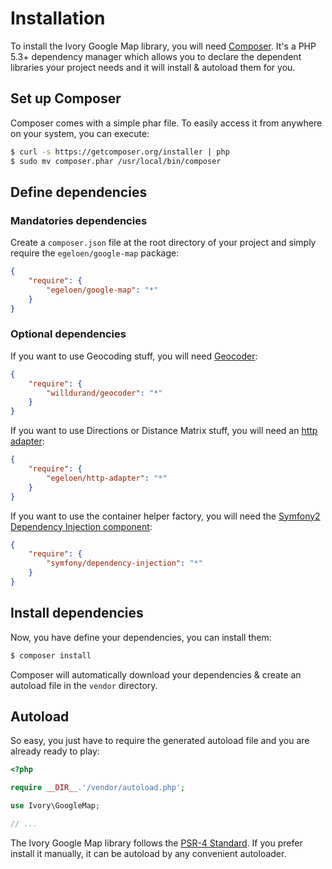 # Installation

To install the Ivory Google Map library, you will need [Composer](http://getcomposer.org). It's a PHP 5.3+ dependency
manager which allows you to declare the dependent libraries your project needs and it will install & autoload them for
you.

## Set up Composer

Composer comes with a simple phar file. To easily access it from anywhere on your system, you can execute:

``` bash
$ curl -s https://getcomposer.org/installer | php
$ sudo mv composer.phar /usr/local/bin/composer
```

## Define dependencies

### Mandatories dependencies

Create a `composer.json` file at the root directory of your project and simply require the
`egeloen/google-map` package:

``` json
{
    "require": {
        "egeloen/google-map": "*"
    }
}
```

### Optional dependencies

If you want to use Geocoding stuff, you will need [Geocoder](http://github.com/willdurand/Geocoder):

``` json
{
    "require": {
        "willdurand/geocoder": "*"
    }
}
```

If you want to use Directions or Distance Matrix stuff, you will need an
[http adapter](http://github.com/egeloen/ivory-http-adapter):

``` json
{
    "require": {
        "egeloen/http-adapter": "*"
    }
}
```

If you want to use the container helper factory, you will need the
[Symfony2 Dependency Injection component](http://symfony.com/doc/current/components/dependency_injection/index.html):

``` json
{
    "require": {
        "symfony/dependency-injection": "*"
    }
}
```

## Install dependencies

Now, you have define your dependencies, you can install them:

``` bash
$ composer install
```

Composer will automatically download your dependencies & create an autoload file in the `vendor` directory.

## Autoload

So easy, you just have to require the generated autoload file and you are already ready to play:

``` php
<?php

require __DIR__.'/vendor/autoload.php';

use Ivory\GoogleMap;

// ...
```

The Ivory Google Map library follows the [PSR-4 Standard](http://www.php-fig.org/psr/psr-4/). If you prefer install it
manually, it can be autoload by any convenient autoloader.
